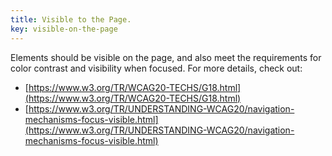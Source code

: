 ```yaml
---
title: Visible to the Page.
key: visible-on-the-page
---
```


Elements should be visible on the page, and also meet the requirements for color contrast and visibility when focused. For more details, check out:
- [https://www.w3.org/TR/WCAG20-TECHS/G18.html](https://www.w3.org/TR/WCAG20-TECHS/G18.html)
- [https://www.w3.org/TR/UNDERSTANDING-WCAG20/navigation-mechanisms-focus-visible.html](https://www.w3.org/TR/UNDERSTANDING-WCAG20/navigation-mechanisms-focus-visible.html)
